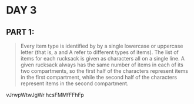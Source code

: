 # DAY 3 
## PART 1:
> Every item type is identified by by a single lowercase or uppercase letter (that is, a and A refer to different types
> of items). The list of items for each rucksack is given as characters all on a single line. A given rucksack always 
> has the same number of items in each of its two compartments, so the first half of the characters represent items in 
> the first compartment, while the second half of the characters represent items in the second compartment.

vJrwpWtwJgWr
hcsFMMfFFhFp
